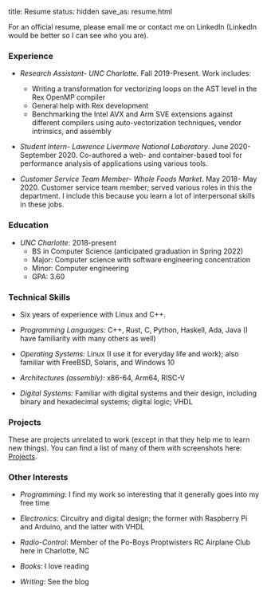 title: Resume
status: hidden
save_as: resume.html

For an official resume, please email me or contact me on LinkedIn (LinkedIn would be better so I can see who you are).

### Experience

* *Research Assistant- UNC Charlotte*. Fall 2019-Present. Work includes:
    - Writing a transformation for vectorizing loops on the AST level in the Rex OpenMP compiler   
    - General help with Rex development   
    - Benchmarking the Intel AVX and Arm SVE extensions against different compilers using auto-vectorization techniques, vendor intrinsics, and assembly   

* *Student Intern- Lawrence Livermore National Laboratory*. June 2020-September 2020. Co-authored a web- and container-based tool for performance analysis of applications using various tools.

* *Customer Service Team Member- Whole Foods Market*. May 2018- May 2020. Customer service team member; served various roles in this the department. I include this because you learn a lot of interpersonal skills in these jobs.

### Education

* *UNC Charlotte*: 2018-present   
    - BS in Computer Science (anticipated graduation in Spring 2022)   
    - Major: Computer science with software engineering concentration   
    - Minor: Computer engineering   
    - GPA: 3.60   

### Technical Skills

* Six years of experience with Linux and C++.

* *Programming Languages:* C++, Rust, C, Python, Haskell, Ada, Java (I have familiarity with many others as well)

* *Operating Systems:* Linux (I use it for everyday life and work); also familiar with FreeBSD, Solaris, and Windows 10

* *Architectures (assembly):* x86-64, Arm64, RISC-V

* *Digital Systems:* Familiar with digital systems and their design, including binary and hexadecimal systems; digital logic; VHDL

### Projects

These are projects unrelated to work (except in that they help me to learn new things). You can find a list of many of them with screenshots here: [Projects](/software-projects.html).

### Other Interests

* *Programming*: I find my work so interesting that it generally goes into my free time

* *Electronics*: Circuitry and digital design; the former with Raspberry Pi and Arduino, and the latter with VHDL

* *Radio-Control*: Member of the Po-Boys Proptwisters RC Airplane Club here in Charlotte, NC

* *Books*: I love reading

* *Writing*: See the blog

